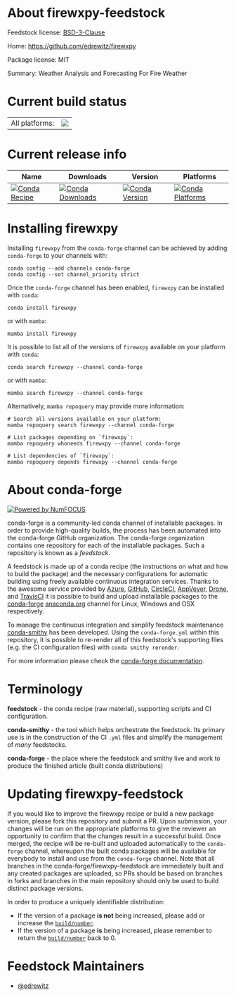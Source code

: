 About firewxpy-feedstock
========================

Feedstock license: [BSD-3-Clause](https://github.com/conda-forge/firewxpy-feedstock/blob/main/LICENSE.txt)

Home: https://github.com/edrewitz/firewxpy

Package license: MIT

Summary: Weather Analysis and Forecasting For Fire Weather

Current build status
====================


<table><tr><td>All platforms:</td>
    <td>
      <a href="https://dev.azure.com/conda-forge/feedstock-builds/_build/latest?definitionId=23735&branchName=main">
        <img src="https://dev.azure.com/conda-forge/feedstock-builds/_apis/build/status/firewxpy-feedstock?branchName=main">
      </a>
    </td>
  </tr>
</table>

Current release info
====================

| Name | Downloads | Version | Platforms |
| --- | --- | --- | --- |
| [![Conda Recipe](https://img.shields.io/badge/recipe-firewxpy-green.svg)](https://anaconda.org/conda-forge/firewxpy) | [![Conda Downloads](https://img.shields.io/conda/dn/conda-forge/firewxpy.svg)](https://anaconda.org/conda-forge/firewxpy) | [![Conda Version](https://img.shields.io/conda/vn/conda-forge/firewxpy.svg)](https://anaconda.org/conda-forge/firewxpy) | [![Conda Platforms](https://img.shields.io/conda/pn/conda-forge/firewxpy.svg)](https://anaconda.org/conda-forge/firewxpy) |

Installing firewxpy
===================

Installing `firewxpy` from the `conda-forge` channel can be achieved by adding `conda-forge` to your channels with:

```
conda config --add channels conda-forge
conda config --set channel_priority strict
```

Once the `conda-forge` channel has been enabled, `firewxpy` can be installed with `conda`:

```
conda install firewxpy
```

or with `mamba`:

```
mamba install firewxpy
```

It is possible to list all of the versions of `firewxpy` available on your platform with `conda`:

```
conda search firewxpy --channel conda-forge
```

or with `mamba`:

```
mamba search firewxpy --channel conda-forge
```

Alternatively, `mamba repoquery` may provide more information:

```
# Search all versions available on your platform:
mamba repoquery search firewxpy --channel conda-forge

# List packages depending on `firewxpy`:
mamba repoquery whoneeds firewxpy --channel conda-forge

# List dependencies of `firewxpy`:
mamba repoquery depends firewxpy --channel conda-forge
```


About conda-forge
=================

[![Powered by
NumFOCUS](https://img.shields.io/badge/powered%20by-NumFOCUS-orange.svg?style=flat&colorA=E1523D&colorB=007D8A)](https://numfocus.org)

conda-forge is a community-led conda channel of installable packages.
In order to provide high-quality builds, the process has been automated into the
conda-forge GitHub organization. The conda-forge organization contains one repository
for each of the installable packages. Such a repository is known as a *feedstock*.

A feedstock is made up of a conda recipe (the instructions on what and how to build
the package) and the necessary configurations for automatic building using freely
available continuous integration services. Thanks to the awesome service provided by
[Azure](https://azure.microsoft.com/en-us/services/devops/), [GitHub](https://github.com/),
[CircleCI](https://circleci.com/), [AppVeyor](https://www.appveyor.com/),
[Drone](https://cloud.drone.io/welcome), and [TravisCI](https://travis-ci.com/)
it is possible to build and upload installable packages to the
[conda-forge](https://anaconda.org/conda-forge) [anaconda.org](https://anaconda.org/)
channel for Linux, Windows and OSX respectively.

To manage the continuous integration and simplify feedstock maintenance
[conda-smithy](https://github.com/conda-forge/conda-smithy) has been developed.
Using the ``conda-forge.yml`` within this repository, it is possible to re-render all of
this feedstock's supporting files (e.g. the CI configuration files) with ``conda smithy rerender``.

For more information please check the [conda-forge documentation](https://conda-forge.org/docs/).

Terminology
===========

**feedstock** - the conda recipe (raw material), supporting scripts and CI configuration.

**conda-smithy** - the tool which helps orchestrate the feedstock.
                   Its primary use is in the construction of the CI ``.yml`` files
                   and simplify the management of *many* feedstocks.

**conda-forge** - the place where the feedstock and smithy live and work to
                  produce the finished article (built conda distributions)


Updating firewxpy-feedstock
===========================

If you would like to improve the firewxpy recipe or build a new
package version, please fork this repository and submit a PR. Upon submission,
your changes will be run on the appropriate platforms to give the reviewer an
opportunity to confirm that the changes result in a successful build. Once
merged, the recipe will be re-built and uploaded automatically to the
`conda-forge` channel, whereupon the built conda packages will be available for
everybody to install and use from the `conda-forge` channel.
Note that all branches in the conda-forge/firewxpy-feedstock are
immediately built and any created packages are uploaded, so PRs should be based
on branches in forks and branches in the main repository should only be used to
build distinct package versions.

In order to produce a uniquely identifiable distribution:
 * If the version of a package **is not** being increased, please add or increase
   the [``build/number``](https://docs.conda.io/projects/conda-build/en/latest/resources/define-metadata.html#build-number-and-string).
 * If the version of a package **is** being increased, please remember to return
   the [``build/number``](https://docs.conda.io/projects/conda-build/en/latest/resources/define-metadata.html#build-number-and-string)
   back to 0.

Feedstock Maintainers
=====================

* [@edrewitz](https://github.com/edrewitz/)

